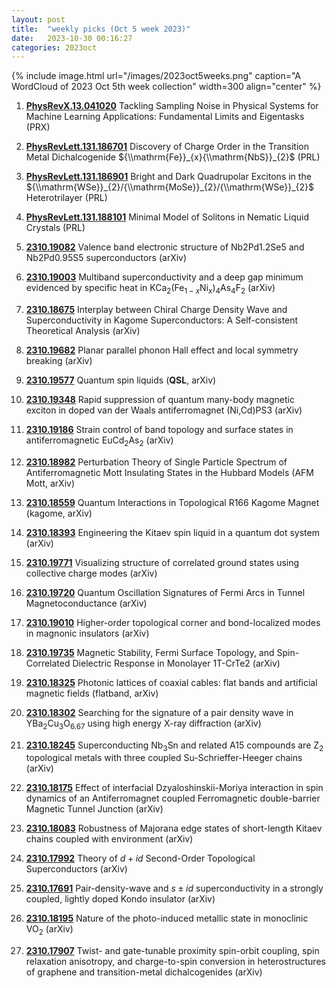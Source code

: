 ```yaml
---
layout: post
title:  "weekly picks (Oct 5 week 2023)"
date:   2023-10-30 00:16:27
categories: 2023oct
---
```



{% include image.html url="/images/2023oct5weeks.png" caption="A WordCloud of 2023 Oct 5th week collection" width=300 align="center" %}

1. **[PhysRevX.13.041020](https://link.aps.org/doi/10.1103/PhysRevX.13.041020)** Tackling Sampling Noise in Physical Systems for Machine Learning Applications: Fundamental Limits and Eigentasks (PRX)

1. **[PhysRevLett.131.186701](https://link.aps.org/doi/10.1103/PhysRevLett.131.186701)** Discovery of Charge Order in the Transition Metal Dichalcogenide ${\\mathrm{Fe}}_{x}{\\mathrm{NbS}}_{2}$ (PRL)

1. **[PhysRevLett.131.186901](https://link.aps.org/doi/10.1103/PhysRevLett.131.186901)** Bright and Dark Quadrupolar Excitons in the ${\\mathrm{WSe}}_{2}/{\\mathrm{MoSe}}_{2}/{\\mathrm{WSe}}_{2}$ Heterotrilayer (PRL)

1. **[PhysRevLett.131.188101](https://link.aps.org/doi/10.1103/PhysRevLett.131.188101)** Minimal Model of Solitons in Nematic Liquid Crystals (PRL)



1. **[2310.19082](http://arxiv.org/abs/2310.19082)** Valence band electronic structure of Nb2Pd1.2Se5 and Nb2Pd0.95S5 superconductors (arXiv)

1. **[2310.19003](http://arxiv.org/abs/2310.19003)** Multiband superconductivity and a deep gap minimum evidenced by specific heat in KCa$_2$(Fe$_{1-x}$Ni$_x$)$_4$As$_4$F$_2$ (arXiv)

1. **[2310.18675](http://arxiv.org/abs/2310.18675)** Interplay between Chiral Charge Density Wave and Superconductivity in Kagome Superconductors: A Self-consistent Theoretical Analysis (arXiv)

1. **[2310.19682](http://arxiv.org/abs/2310.19682)** Planar parallel phonon Hall effect and local symmetry breaking (arXiv)

1. **[2310.19577](http://arxiv.org/abs/2310.19577)** Quantum spin liquids (**QSL**, arXiv)

1. **[2310.19348](http://arxiv.org/abs/2310.19348)** Rapid suppression of quantum many-body magnetic exciton in doped van der Waals antiferromagnet (Ni,Cd)PS3 (arXiv)

1. **[2310.19186](http://arxiv.org/abs/2310.19186)** Strain control of band topology and surface states in antiferromagnetic EuCd$_2$As$_2$ (arXiv)

1. **[2310.18982](http://arxiv.org/abs/2310.18982)** Perturbation Theory of Single Particle Spectrum of Antiferromagnetic Mott Insulating States in the Hubbard Models (AFM Mott, arXiv)

1. **[2310.18559](http://arxiv.org/abs/2310.18559)** Quantum Interactions in Topological R166 Kagome Magnet (kagome, arXiv)

1. **[2310.18393](http://arxiv.org/abs/2310.18393)** Engineering the Kitaev spin liquid in a quantum dot system (arXiv)

1. **[2310.19771](http://arxiv.org/abs/2310.19771)** Visualizing structure of correlated ground states using collective charge modes (arXiv)

1. **[2310.19720](http://arxiv.org/abs/2310.19720)** Quantum Oscillation Signatures of Fermi Arcs in Tunnel Magnetoconductance (arXiv)

1. **[2310.19010](http://arxiv.org/abs/2310.19010)** Higher-order topological corner and bond-localized modes in magnonic insulators (arXiv)

1. **[2310.19735](http://arxiv.org/abs/2310.19735)** Magnetic Stability, Fermi Surface Topology, and Spin-Correlated Dielectric Response in Monolayer 1T-CrTe2 (arXiv)

1. **[2310.18325](http://arxiv.org/abs/2310.18325)** Photonic lattices of coaxial cables: flat bands and artificial magnetic fields (flatband, arXiv)














1. **[2310.18302](http://arxiv.org/abs/2310.18302)** Searching for the signature of a pair density wave in YBa$_2$Cu$_3$O$_{6.67}$ using high energy X-ray diffraction (arXiv)

1. **[2310.18245](http://arxiv.org/abs/2310.18245)** Superconducting Nb$_3$Sn and related A15 compounds are Z$_2$ topological metals with three coupled Su-Schrieffer-Heeger chains (arXiv)

1. **[2310.18175](http://arxiv.org/abs/2310.18175)** Effect of interfacial Dzyaloshinskii-Moriya interaction in spin dynamics of an Antiferromagnet coupled Ferromagnetic double-barrier Magnetic Tunnel Junction (arXiv)

1. **[2310.18083](http://arxiv.org/abs/2310.18083)** Robustness of Majorana edge states of short-length Kitaev chains coupled with environment (arXiv)

1. **[2310.17992](http://arxiv.org/abs/2310.17992)** Theory of $d + id$ Second-Order Topological Superconductors (arXiv)

1. **[2310.17691](http://arxiv.org/abs/2310.17691)** Pair-density-wave and $s \pm i d$ superconductivity in a strongly coupled, lightly doped Kondo insulator (arXiv)

1. **[2310.18195](http://arxiv.org/abs/2310.18195)** Nature of the photo-induced metallic state in monoclinic VO$_2$ (arXiv)

1. **[2310.17907](http://arxiv.org/abs/2310.17907)** Twist- and gate-tunable proximity spin-orbit coupling, spin relaxation anisotropy, and charge-to-spin conversion in heterostructures of graphene and transition-metal dichalcogenides (arXiv)
